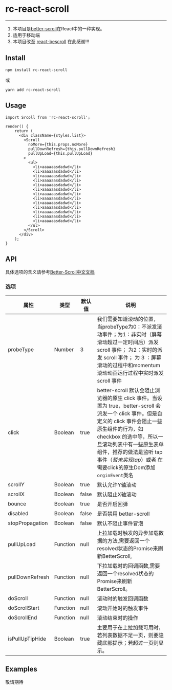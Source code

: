 # rc-react-scroll
---

1. 本项目是[better-scroll](https://github.com/ustbhuangyi/better-scroll)在React中的一种实现。
2. 适用于移动端
3. 本项目改至 [react-bescroll](https://github.com/soluteli/react-bscroll) 在此感谢!!!

## Install

```
npm install rc-react-scroll
```
或
```
yarn add rc-react-scroll
```


## Usage

```
import Srcoll from 'rc-react-scroll';

render() {
    return (
      <div className={styles.list}>
        <Scroll
          noMore={this.props.noMore}
          pullDownRefresh={this.pullDownRefresh}
          pullUpLoad={this.pullUpLoad}
        >
          <ul>
            <li>aaaaaasdadwd</li>
            <li>aaaaaasdadwd</li>
            <li>aaaaaasdadwd</li>
            <li>aaaaaasdadwd</li>
            <li>aaaaaasdadwd</li>
            <li>aaaaaasdadwd</li>
            <li>aaaaaasdadwd</li>
            <li>aaaaaasdadwd</li>
            <li>aaaaaasdadwd</li>
            <li>aaaaaasdadwd</li>
            <li>aaaaaasdadwd</li>
            <li>aaaaaasdadwd</li>
            <li>aaaaaasdadwd</li>
          </ul>
        </Scroll>
      </div>
    );
}

```

## API
具体选项的含义请参考[Better-Scroll中文文档](https://ustbhuangyi.github.io/better-scroll/doc/zh-hans)

### 选项
| 属性 | 类型 | 默认值 | 说明 |
| ---- | ---- | ---- | ---- |
| probeType | Number | 3 | 我们需要知道滚动的位置， 当probeType为0：不派发滚动事件；为1：非实时（屏幕滑动超过一定时间后）派发scroll 事件； 为2：实时的派发 scroll 事件； 为 3 ：屏幕滑动的过程中和momentum 滚动动画运行过程中实时派发 scroll 事件 |
| click | Boolean | true| better-scroll 默认会阻止浏览器的原生 click 事件。当设置为 true，better-scroll 会派发一个 click 事件。但是自定义的 click 事件会阻止一些原生组件的行为，如 checkbox 的选中等，所以一旦滚动列表中有一些原生表单组件，推荐的做法是监听 tap 事件（*暂未实现tap*）或者 在需要click的原生Dom添加`orginEvent`类名 |
| scrollY | Boolean | true | 默认允许Y轴滚动 |
| scrollX | Boolean | false | 默认阻止X轴滚动 |
| bounce | Boolean | true | 是否开启回弹 |
| disabled | Boolean | false | 是否禁用 better-scroll |
| stopPropagation | Boolean | false | 默认不阻止事件冒泡 |
| pullUpLoad | Function | null | 上拉加载时触发的异步加载数据的方法,需要返回一个resolved状态的Promise来刷新BetterScroll,
| pullDownRefresh | Function | null | 下拉加载时的回调函数,需要返回一个resolved状态的Promise来刷新BetterScroll。
| doScroll | Function | null | 滚动时的触发回调函数 |
| doScrollStart | Function | null | 滚动开始时的触发事件 |
| doScrollEnd | Function | null | 滚动结束时的操作 |
| isPullUpTipHide | Boolean | true | 主要用于在上拉加载可用时，若列表数据不足一页，则要隐藏底部提示；若超过一页则显示。 |

## Examples
敬请期待
